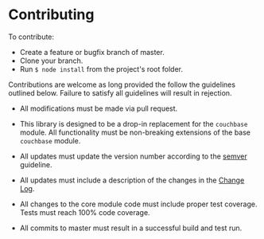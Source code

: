 # Contributing

To contribute:

* Create a feature or bugfix branch of master.
* Clone your branch.
* Run `$ node install` from the project's root folder.

Contributions are welcome as long provided the follow the guidelines outlined below.  Failure to satisfy all guidelines will result in rejection.

* All modifications must be made via pull request.

* This library is designed to be a drop-in replacement for the `couchbase` module.  All functionality must be non-breaking extensions of the base `couchbase` module.

* All updates must update the version number according to the [semver](http://semver.org/) guideline.

* All updates must include a description of the changes in the [Change Log](CHANGELOG.md).

* All changes to the core module code must include proper test coverage.  Tests must reach 100% code coverage.

* All commits to master must result in a successful build and test run.

